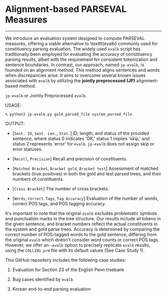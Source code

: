 # Alignment-based PARSEVAL Measures
---

We introduce an evaluation system designed to compute PARSEVAL measures, offering a viable alternative to \texttt{evalb} commonly used for constituency parsing evaluation.
The widely used `evalb` script has traditionally been employed for evaluating the accuracy of constituency parsing results, albeit with the requirement for consistent tokenization and sentence boundaries. 
In contrast, our approach, named `jp-evalb`, is founded on an alignment method. This method aligns sentences and words when discrepancies arise.
It aims to overcome several known issues associated with `evalb` by utilizing the **jointly preprocessed (JP)** alignment-based method.


`jp-evalb` or Jointly Preprocessed `evalb`. 


USAGE:
```
% python3 jp-evalb.py gold_parsed_file system_parsed_file
```

OUTPUT:
- [`Sent. ID`, `Sent. Len.`, `Stat.`] ID, length, and status of the provided sentence, where status 0 indicates 'OK,' status 1 implies 'skip,' and status 2 represents 'error' for `evalb`. `jp-evalb` does not assign skip or error statuses.
- [`Recall`, `Precision`] Recall and precision of constituents.

- [`Matched Bracket`, `Bracket gold`, `Bracket test`] Assessment of matched brackets (true positives) in both the gold and test parsed trees, and their numbers of constituents. 

- [`Cross Bracket`] The number of cross brackets. 

- [`Words`, `Correct Tags`, `Tag Accuracy`] Evaluation of the number of words, correct POS tags, and POS tagging accuracy.


It's important to note that the original `evalb` excludes problematic symbols and punctuation marks in the tree structure. Our results include all tokens in the given sentence, and bracket numbers reflect the actual constituents in the system and gold parse trees. 
Accuracy is determined by comparing the correct number of POS-tagged words to the gold sentence, differing from the original `evalb` which doesn't consider word counts or correct POS tags. However, we offer an `-evalb` option to precisely replicate `evalb` results, using the `COLLINS.prm` file with its default values (See Case Study 1).


This GitHub repository includes the following case studies: 

1. Evaluation for Section 23 of the English Penn treebank

2. Bug cases identified by `evalb`

3. Korean end-to-end parsing evaluation 



